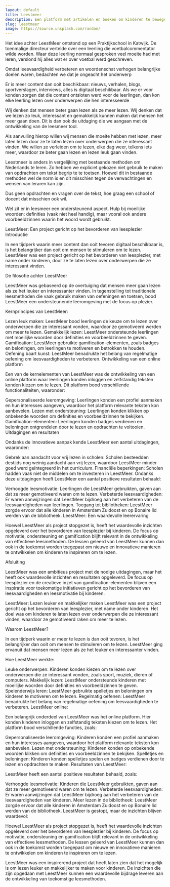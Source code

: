 ```yaml
---
layout: default
title: Leestmeer
description: Een platform met artikelen en boeken om kinderen te bewegen meer te gaan lezen
slug: leestmeer
image: https://source.unsplash.com/random/
---
```


Het idee achter LeestMeer ontstond op een Praktijkschool in Katwijk. De toenmalige directeur vertelde over een leerling die voetbalcommentator wilde worden. Waar deze leerling normaal gesproken veel moeite had met leren, verslond hij alles wat er over voetbal werd geschreven. 

Omdat leesvaardigheid verbeteren en woordenschat verhogen belangrijke doelen waren, bedachten we dat je ongeacht het onderwerp 

Er is meer content dan ooit beschikbaar: nieuws, verhalen, blogs, sportverslagen, interviews, alles is digitaal beschikbaar. Als we er voor konden zorgen dat die content ontsloten werd voor de leerlingen, dan kon elke leerling lezen over onderwerpen die hen interesseerde

Wij denken dat mensen beter gaan lezen als ze meer lezen. Wij denken dat we lezen zo leuk, interessant en gemakkelijk kunnen maken dat mensen het meer gaan doen. Dit is dan ook de uitdaging die we aangaan met de ontwikkeling van de leesmeer tool.

Als aanvulling hierop willen wij mensen die moeite hebben met lezen, meer laten lezen door ze te laten lezen over onderwerpen die ze interessant vinden. We willen ze verleiden om te lezen, elke dag weer, telkens iets meer, waardoor ze beter gaan lezen en lezen leuk gaan vinden.

Leestmeer is anders in vergelijking met bestaande methoden om Nederlands te leren. Zo hebben we expliciet gekozen niet gebruik te maken van opdrachten om tekst begrip te te toetsen. Hoewel dit in bestaande methoden wel de norm is en dit misschien tegen de verwachtingen en wensen van leraren kan zijn.

Dus geen opdrachten en vragen over de tekst, hoe graag een school of docent dat misschien ook wil. 

Wel zit er in leesmeer een ondersteunend aspect. Hulp bij moeilijke woorden: definities (vaak niet heel handig), maar vooral ook andere voorbeeldzinnen waarin het woord wordt gebruikt. 

LeestMeer: Een project gericht op het bevorderen van leesplezier
Introductie

In een tijdperk waarin meer content dan ooit tevoren digitaal beschikbaar is, is het belangrijker dan ooit om mensen te stimuleren om te lezen. LeestMeer was een project gericht op het bevorderen van leesplezier, met name onder kinderen, door ze te laten lezen over onderwerpen die ze interessant vinden.

De filosofie achter LeestMeer

LeestMeer was gebaseerd op de overtuiging dat mensen meer gaan lezen als ze het leuker en interessanter vinden. In tegenstelling tot traditionele leesmethoden die vaak gebruik maken van oefeningen en toetsen, bood LeestMeer een ondersteunende leeromgeving met de focus op plezier.

Kernprincipes van LeestMeer:

Lezen leuk maken: LeestMeer bood leerlingen de keuze om te lezen over onderwerpen die ze interessant vonden, waardoor ze gemotiveerd werden om meer te lezen.
Gemakkelijk lezen: LeestMeer ondersteunde leerlingen met moeilijke woorden door definities en voorbeeldzinnen te geven.
Gamification: LeestMeer gebruikte gamification-elementen, zoals badges en beloningen, om leerlingen te motiveren en betrokken te houden.
Oefening baart kunst: LeestMeer benadrukte het belang van regelmatige oefening om leesvaardigheden te verbeteren.
Ontwikkeling van een online platform

Een van de kernelementen van LeestMeer was de ontwikkeling van een online platform waar leerlingen konden inloggen en zelfstandig teksten konden kiezen om te lezen. Dit platform bood verschillende functionaliteiten, waaronder:

Gepersonaliseerde leeromgeving: Leerlingen konden een profiel aanmaken en hun interesses aangeven, waardoor het platform relevante teksten kon aanbevelen.
Lezen met ondersteuning: Leerlingen konden klikken op onbekende woorden om definities en voorbeeldzinnen te bekijken.
Gamification-elementen: Leerlingen konden badges verdienen en beloningen ontgrendelen door te lezen en opdrachten te voltooien.
Uitdagingen en resultaten

Ondanks de innovatieve aanpak kende LeestMeer een aantal uitdagingen, waaronder:

Gebrek aan aandacht voor vrij lezen in scholen: Scholen besteedden destijds nog weinig aandacht aan vrij lezen, waardoor LeestMeer minder goed werd geïntegreerd in het curriculum.
Financiële beperkingen: Scholen hadden vaak niet de middelen om te investeren in LeestMeer.
Ondanks deze uitdagingen heeft LeestMeer een aantal positieve resultaten behaald:

Verhoogde leesmotivatie: Leerlingen die LeestMeer gebruikten, gaven aan dat ze meer gemotiveerd waren om te lezen.
Verbeterde leesvaardigheden: Er waren aanwijzingen dat LeestMeer bijdroeg aan het verbeteren van de leesvaardigheden van leerlingen.
Toegang tot bibliotheken: LeestMeer zorgde ervoor dat alle kinderen in Amsterdam Zuidoost en op Bonaire lid werden van de bibliotheek.
LeestMeer: Een waardevolle leerervaring

Hoewel LeestMeer als project stopgezet is, heeft het waardevolle inzichten opgeleverd over het bevorderen van leesplezier bij kinderen. De focus op motivatie, ondersteuning en gamification blijft relevant in de ontwikkeling van effectieve leesmethoden. De lessen geleerd van LeestMeer kunnen dan ook in de toekomst worden toegepast om nieuwe en innovatieve manieren te ontwikkelen om kinderen te inspireren om te lezen.

Afsluiting

LeestMeer was een ambitieus project met de nodige uitdagingen, maar het heeft ook waardevolle inzichten en resultaten opgeleverd. De focus op leesplezier en de creatieve inzet van gamification-elementen blijven een inspiratie voor toekomstige initiatieven gericht op het bevorderen van leesvaardigheden en leesmotivatie bij kinderen.

LeestMeer: Lezen leuker en makkelijker maken
LeestMeer was een project gericht op het bevorderen van leesplezier, met name onder kinderen. Het doel was om kinderen te laten lezen over onderwerpen die ze interessant vinden, waardoor ze gemotiveerd raken om meer te lezen.

Waarom LeestMeer?

In een tijdperk waarin er meer te lezen is dan ooit tevoren, is het belangrijker dan ooit om mensen te stimuleren om te lezen. LeestMeer ging ervanuit dat mensen meer lezen als ze het leuker en interessanter vinden.

Hoe LeestMeer werkte:

Leuke onderwerpen: Kinderen konden kiezen om te lezen over onderwerpen die ze interessant vonden, zoals sport, muziek, dieren of computers.
Makkelijk lezen: LeestMeer ondersteunde kinderen met moeilijke woorden door definities en voorbeeldzinnen te geven.
Spelenderwijs leren: LeestMeer gebruikte spelletjes en beloningen om kinderen te motiveren om te lezen.
Regelmatig oefenen: LeestMeer benadrukte het belang van regelmatige oefening om leesvaardigheden te verbeteren.
LeestMeer online:

Een belangrijk onderdeel van LeestMeer was het online platform. Hier konden kinderen inloggen en zelfstandig teksten kiezen om te lezen. Het platform bood verschillende functies, zoals:

Gepersonaliseerde leeromgeving: Kinderen konden een profiel aanmaken en hun interesses aangeven, waardoor het platform relevante teksten kon aanbevelen.
Lezen met ondersteuning: Kinderen konden op onbekende woorden klikken om definities en voorbeeldzinnen te bekijken.
Spelletjes en beloningen: Kinderen konden spelletjes spelen en badges verdienen door te lezen en opdrachten te maken.
Resultaten van LeestMeer:

LeestMeer heeft een aantal positieve resultaten behaald, zoals:

Verhoogde leesmotivatie: Kinderen die LeestMeer gebruikten, gaven aan dat ze meer gemotiveerd waren om te lezen.
Verbeterde leesvaardigheden: Er waren aanwijzingen dat LeestMeer bijdroeg aan het verbeteren van de leesvaardigheden van kinderen.
Meer lezen in de bibliotheek: LeestMeer zorgde ervoor dat alle kinderen in Amsterdam Zuidoost en op Bonaire lid werden van de bibliotheek.
LeestMeer is gestopt, maar de inzichten blijven waardevol:

Hoewel LeestMeer als project stopgezet is, heeft het waardevolle inzichten opgeleverd over het bevorderen van leesplezier bij kinderen. De focus op motivatie, ondersteuning en gamification blijft relevant in de ontwikkeling van effectieve leesmethoden. De lessen geleerd van LeestMeer kunnen dan ook in de toekomst worden toegepast om nieuwe en innovatieve manieren te ontwikkelen om kinderen te inspireren om te lezen.

LeestMeer was een inspirerend project dat heeft laten zien dat het mogelijk is om lezen leuker en makkelijker te maken voor kinderen. De inzichten die zijn opgedaan met LeestMeer kunnen een waardevolle bijdrage leveren aan de ontwikkeling van toekomstige leesmethoden.